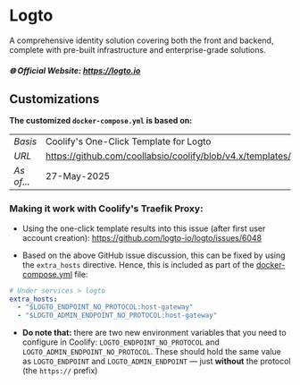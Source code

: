# Logto

A comprehensive identity solution covering both the front and backend, complete with pre-built infrastructure and enterprise-grade solutions.

##### 🌐 Official Website: https://logto.io

## Customizations

**The customized `docker-compose.yml` is based on:**

|            |                                                                              |
| ---------- | ---------------------------------------------------------------------------- |
| _Basis_    | Coolify's One-Click Template for Logto                                       |
| _URL_      | https://github.com/coollabsio/coolify/blob/v4.x/templates/compose/logto.yaml |
| _As of..._ | 27-May-2025                                                                  |

### Making it work with Coolify's Traefik Proxy:

- Using the one-click template results into this issue (after first user account creation): https://github.com/logto-io/logto/issues/6048

- Based on the above GitHub issue discussion, this can be fixed by using the `extra_hosts` directive. Hence, this is included as part of the [docker-compose.yml](./docker-compose.yml) file:

```yaml
# Under services > logto
extra_hosts:
  - "$LOGTO_ENDPOINT_NO_PROTOCOL:host-gateway"
  - "$LOGTO_ADMIN_ENDPOINT_NO_PROTOCOL:host-gateway"
```

- **Do note that:** there are two new environment variables that you need to configure in Coolify: `LOGTO_ENDPOINT_NO_PROTOCOL` and `LOGTO_ADMIN_ENDPOINT_NO_PROTOCOL`. These should hold the same value as `LOGTO_ENDPOINT` and `LOGTO_ADMIN_ENDPOINT` — just **without** the protocol (the `https://` prefix)

